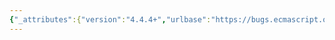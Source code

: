```yaml
---
{"_attributes":{"version":"4.4.4+","urlbase":"https://bugs.ecmascript.org/","maintainer":"dherman@mozilla.com"},"bug":{"bug_id":461,"creation_ts":"2012-07-08 04:29:00 -0700","short_desc":"B.2: typo in first paragraph","delta_ts":"2012-07-08 21:29:38 -0700","product":"Draft for 6th Edition","component":"editorial issue","version":"Rev 8: June 15, 2012 Draft","rep_platform":"All","op_sys":"All","bug_status":"RESOLVED","resolution":"FIXED","priority":"Normal","bug_severity":"enhancement","everconfirmed":true,"reporter":{"uid":"mathias","name":"Mathias Bynens"},"assigned_to":{"uid":"allen","name":"Allen Wirfs-Brock"},"cc":"mathias","long_desc":[{"commentid":1143,"comment_count":0,"who":{"uid":"mathias","name":"Mathias Bynens"},"bug_when":"2012-07-08 04:29:30 -0700","thetext":"> B.2 Additional Properties\n> \n> When the ECMAScript host is a web browser the following these additional properties of the standard native objects are defined.\n\ns/these//"},{"commentid":1147,"comment_count":1,"who":{"uid":"allen","name":"Allen Wirfs-Brock"},"bug_when":"2012-07-08 12:40:49 -0700","thetext":"corrected in editor's draft"}]}}
---
```

